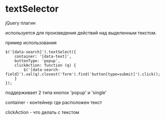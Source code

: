 # textSelector

jQuery плагин

используется для произведения действий над выделенным текстом.

пример использования

```
$('[data-search]').textSelect({
    container: '[data-text]',
    buttonType: 'popup',
    clickAction: function (q) {
        $('[data-search-field]').val(q).closest('form').find('button[type=submit]').click();
    }
});
```

поддерживает 2 типа кнопок 'popup' и 'single'

container - контейнер где расположен текст

clickAction - что делать с текстом
